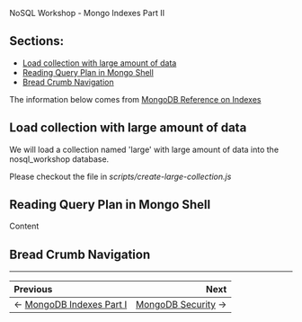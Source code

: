 NoSQL Workshop - Mongo Indexes Part II

## Sections:

* [Load collection with large amount of data](#load-collection-with-large-amount-of-data)
* [Reading Query Plan in Mongo Shell](#reading-query-plan-in-mongo-shell)
* [Bread Crumb Navigation](#bread-crumb-navigation)

The information below comes from [MongoDB Reference on Indexes](https://docs.mongodb.com/manual/indexes/)

## Load collection with large amount of data

We will load a collection named 'large' with large amount of data into the nosql_workshop database.

Please checkout the file in *scripts/create-large-collection.js*

## Reading Query Plan in Mongo Shell

Content

## Bread Crumb Navigation
_________________________

Previous | Next
:------- | ---:
← [MongoDB Indexes Part I](./mongodb_indexes_partI.md) | [MongoDB Security](./mongodb_security.md) →

